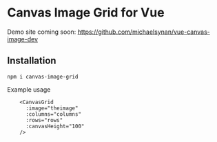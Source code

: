 # Canvas Image Grid for Vue

Demo site coming soon: https://github.com/michaelsynan/vue-canvas-image-dev

## Installation 
```
npm i canvas-image-grid
```

Example usage
```
    <CanvasGrid
      :image="theimage"
      :columns="columns"
      :rows="rows"
      :canvasHeight="100"
    />
```
